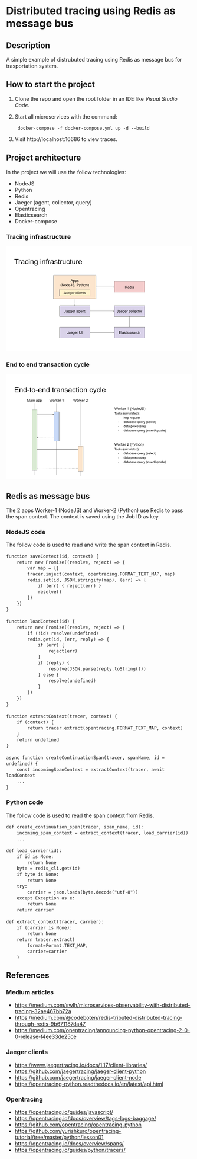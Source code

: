 # Distributed tracing using Redis as message bus

## Description 

A simple example of distrubuted tracing using Redis as message bus for trasportation system.

## How to start the project
1. Clone the repo and open the root folder in an IDE like *Visual Studio Code*.

1. Start all microservices with the command:

        docker-compose -f docker-compose.yml up -d --build

1. Visit http://localhost:16686 to view traces.

## Project architecture

In the project we will use the follow technologies:
- NodeJS
- Python 
- Redis
- Jaeger (agent, collector, query)
- Opentracing
- Elasticsearch
- Docker-compose

### Tracing infrastructure

![Tracing infrastructure](docs/tracing-infrastructure.png) 

### End to end transaction cycle

![End-to-end transaction](docs/end-to-end-transaction.png) 

## Redis as message bus

The 2 apps Worker-1 (NodeJS) and Worker-2 (Python) use Redis to pass the span context. The context is saved using the Job ID as key. 

### NodeJS code

The follow code is used to read and write the span context in Redis.

```
function saveContext(id, context) {
    return new Promise((resolve, reject) => {
        var map = {}
        tracer.inject(context, opentracing.FORMAT_TEXT_MAP, map)
        redis.set(id, JSON.stringify(map), (err) => {
            if (err) { reject(err) }
            resolve()
        })
    })
}

function loadContext(id) {
    return new Promise((resolve, reject) => {
        if (!id) resolve(undefined)
        redis.get(id, (err, reply) => {
            if (err) {
                reject(err)
            }
            if (reply) { 
                resolve(JSON.parse(reply.toString()))
            } else {
                resolve(undefined)
            }
        })
    })
}

function extractContext(tracer, context) {
    if (context) {
        return tracer.extract(opentracing.FORMAT_TEXT_MAP, context)
    }
    return undefined
}

async function createContinuationSpan(tracer, spanName, id = undefined) {
    const incomingSpanContext = extractContext(tracer, await loadContext
    ... 
}
```

### Python code

The follow code is used to read the span context from Redis.

```
def create_continuation_span(tracer, span_name, id):
    incoming_span_context = extract_context(tracer, load_carrier(id))
    ...

def load_carrier(id):
    if id is None:
        return None
    byte = redis_cli.get(id)
    if byte is None:
        return None
    try:
        carrier = json.loads(byte.decode("utf-8"))
    except Exception as e:
        return None
    return carrier

def extract_context(tracer, carrier):
    if (carrier is None):
        return None
    return tracer.extract(
        format=Format.TEXT_MAP,
        carrier=carrier
    )
```


## References

### Medium articles
- https://medium.com/swlh/microservices-observability-with-distributed-tracing-32ae467bb72a
- https://medium.com/@codeboten/redis-tributed-distributed-tracing-through-redis-9b671187da47
- https://medium.com/opentracing/announcing-python-opentracing-2-0-0-release-f4ee33de25ce

### Jaeger clients
- https://www.jaegertracing.io/docs/1.17/client-libraries/
- https://github.com/jaegertracing/jaeger-client-python
- https://github.com/jaegertracing/jaeger-client-node
- https://opentracing-python.readthedocs.io/en/latest/api.html

### Opentracing 
- https://opentracing.io/guides/javascript/
- https://opentracing.io/docs/overview/tags-logs-baggage/
- https://github.com/opentracing/opentracing-python
- https://github.com/yurishkuro/opentracing-tutorial/tree/master/python/lesson01
- https://opentracing.io/docs/overview/spans/
- https://opentracing.io/guides/python/tracers/
